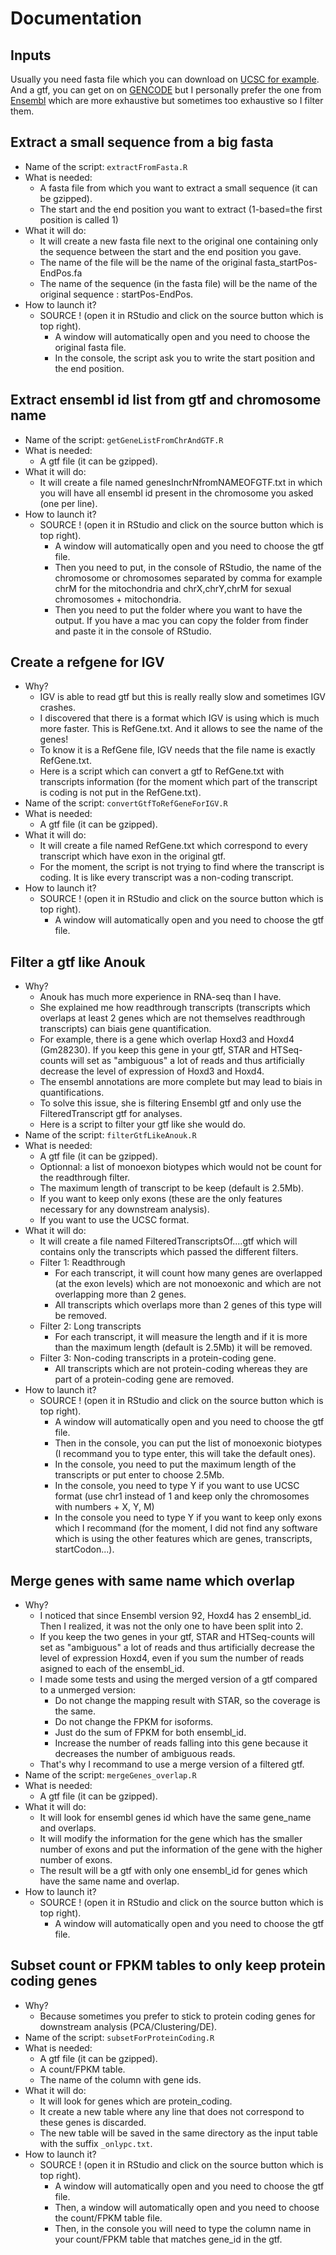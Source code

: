 # Documentation

## Inputs
Usually you need fasta file which you can download on [UCSC for example](https://hgdownload.soe.ucsc.edu/downloads.html).
And a gtf, you can get on on [GENCODE](https://www.gencodegenes.org/) but I personally prefer the one from [Ensembl](https://www.gencodegenes.org/) which are more exhaustive but sometimes too exhaustive so I filter them.

## Extract a small sequence from a big fasta
- Name of the script: `extractFromFasta.R`
- What is needed:
  - A fasta file from which you want to extract a small sequence (it can be gzipped).
  - The start and the end position you want to extract (1-based=the first position is called 1)
- What it will do:
  - It will create a new fasta file next to the original one containing only the sequence between the start and the end position you gave.
  - The name of the file will be the name of the original fasta_startPos-EndPos.fa
  - The name of the sequence (in the fasta file) will be the name of the original sequence : startPos-EndPos.
- How to launch it?
  - SOURCE ! (open it in RStudio and click on the source button which is top right).
    - A window will automatically open and you need to choose the original fasta file.
    - In the console, the script ask you to write the start position and the end position.

## Extract ensembl id list from gtf and chromosome name
- Name of the script: `getGeneListFromChrAndGTF.R`
- What is needed:
  - A gtf file (it can be gzipped).
- What it will do:
  - It will create a file named genesInchrNfromNAMEOFGTF.txt in which you will have all ensembl id present in the chromosome you asked (one per line).
- How to launch it?
  - SOURCE ! (open it in RStudio and click on the source button which is top right).
    - A window will automatically open and you need to choose the gtf file.
    - Then you need to put, in the console of RStudio, the name of the chromosome or chromosomes separated by comma for example chrM for the mitochondria and chrX,chrY,chrM for sexual chromosomes + mitochondria.
    - Then you need to put the folder where you want to have the output. If you have a mac you can copy the folder from finder and paste it in the console of RStudio.

## Create a refgene for IGV
- Why?
  - IGV is able to read gtf but this is really really slow and sometimes IGV crashes.
  - I discovered that there is a format which IGV is using which is much more faster. This is RefGene.txt. And it allows to see the name of the genes!
  - To know it is a RefGene file, IGV needs that the file name is exactly RefGene.txt.
  - Here is a script which can convert a gtf to RefGene.txt with transcripts information (for the moment which part of the transcript is coding is not put in the RefGene.txt).
- Name of the script: `convertGtfToRefGeneForIGV.R`
- What is needed:
  - A gtf file (it can be gzipped).
- What it will do:
  - It will create a file named RefGene.txt which correspond to every transcript which have exon in the original gtf.
  - For the moment, the script is not trying to find where the transcript is coding. It is like every transcript was a non-coding transcript.
- How to launch it?
  - SOURCE ! (open it in RStudio and click on the source button which is top right).
    - A window will automatically open and you need to choose the gtf file.

## Filter a gtf like Anouk
- Why?
  - Anouk has much more experience in RNA-seq than I have.
  - She explained me how readthrough transcripts (transcripts which overlaps at least 2 genes which are not themselves readthrough transcripts) can biais gene quantification.
  - For example, there is a gene which overlap Hoxd3 and Hoxd4 (Gm28230). If you keep this gene in your gtf, STAR and HTSeq-counts will set as "ambiguous" a lot of reads and thus artificially decrease the level of expression of Hoxd3 and Hoxd4.
  - The ensembl annotations are more complete but may lead to biais in quantifications.
  - To solve this issue, she is filtering Ensembl gtf and only use the FilteredTranscript gtf for analyses.
  - Here is a script to filter your gtf like she would do.
- Name of the script: `filterGtfLikeAnouk.R`
- What is needed:
  - A gtf file (it can be gzipped).
  - Optionnal: a list of monoexon biotypes which would not be count for the readthrough filter.
  - The maximum length of transcript to be keep (default is 2.5Mb).
  - If you want to keep only exons (these are the only features necessary for any downstream analysis).
  - If you want to use the UCSC format.
- What it will do:
  - It will create a file named FilteredTranscriptsOf....gtf which will contains only the transcripts which passed the different filters.
  - Filter 1: Readthrough
    - For each transcript, it will count how many genes are overlapped (at the exon levels) which are not monoexonic and which are not overlapping more than 2 genes.
    - All transcripts which overlaps more than 2 genes of this type will be removed.
  - Filter 2: Long transcripts
    - For each transcript, it will measure the length and if it is more than the maximum length (default is 2.5Mb) it will be removed.
  - Filter 3: Non-coding transcripts in a protein-coding gene.
    - All transcripts which are not protein-coding whereas they are part of a protein-coding gene are removed.
- How to launch it?
  - SOURCE ! (open it in RStudio and click on the source button which is top right).
    - A window will automatically open and you need to choose the gtf file.
    - Then in the console, you can put the list of monoexonic biotypes (I recommand you to type enter, this will take the default ones).
    - In the console, you need to put the maximum length of the transcripts or put enter to choose 2.5Mb.
    - In the console, you need to type Y if you want to use UCSC format (use chr1 instead of 1 and keep only the chromosomes with numbers + X, Y, M)
    - In the console you need to type Y if you want to keep only exons  which I recommand (for the moment, I did not find any software which is using the other features which are genes, transcripts, startCodon...).

## Merge genes with same name which overlap
- Why?
  - I noticed that since Ensembl version 92, Hoxd4 has 2 ensembl_id. Then I realized, it was not the only one to have been split into 2.
  - If you keep the two genes in your gtf, STAR and HTSeq-counts will set as "ambiguous" a lot of reads and thus artificially decrease the level of expression Hoxd4, even if you sum the number of reads asigned to each of the ensembl_id.
  - I made some tests and using the merged version of a gtf compared to a unmerged version:
    - Do not change the mapping result with STAR, so the coverage is the same.
    - Do not change the FPKM for isoforms.
    - Just do the sum of FPKM for both ensembl_id.
    - Increase the number of reads falling into this gene because it decreases the number of ambiguous reads.
  - That's why I recommand to use a merge version of a filtered gtf.
- Name of the script: `mergeGenes_overlap.R`
- What is needed:
  - A gtf file (it can be gzipped).
- What it will do:
  - It will look for ensembl genes id which have the same gene_name and overlaps.
  - It will modify the information for the gene which has the smaller number of exons and put the information of the gene with the higher number of exons.
  - The result will be a gtf with only one ensembl_id for genes which have the same name and overlap.
- How to launch it?
  - SOURCE ! (open it in RStudio and click on the source button which is top right).
    - A window will automatically open and you need to choose the gtf file.

## Subset count or FPKM tables to only keep protein coding genes
- Why?
  - Because sometimes you prefer to stick to protein coding genes for downstream analysis (PCA/Clustering/DE).
- Name of the script: `subsetForProteinCoding.R`
- What is needed:
  - A gtf file (it can be gzipped).
  - A count/FPKM table.
  - The name of the column with gene ids.
- What it will do:
  - It will look for genes which are protein_coding.
  - It create a new table where any line that does not correspond to these genes is discarded.
  - The new table will be saved in the same directory as the input table with the suffix `_onlypc.txt`.
- How to launch it?
  - SOURCE ! (open it in RStudio and click on the source button which is top right).
    - A window will automatically open and you need to choose the gtf file.
    - Then, a window will automatically open and you need to choose the count/FPKM table file.
    - Then, in the console you will need to type the column name in your count/FPKM table that matches gene_id in the gtf.
